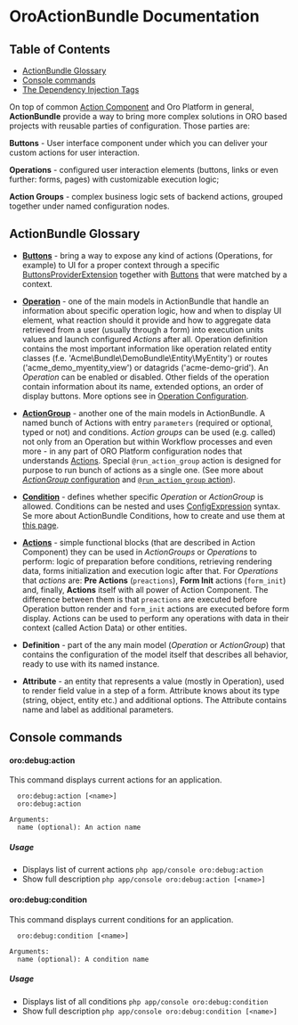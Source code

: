 OroActionBundle Documentation
=============================

Table of Contents
-----------------
 - [ActionBundle Glossary](#actionbundle-glossary)
 - [Console commands](#console-commands)
 - [The Dependency Injection Tags](./dependency_injection_tags.md)

  On top of common [Action Component](/src/Oro/Component/Action/Resources/doc/actions.md) and Oro Platform in general, 
**ActionBundle** provide a way to bring more complex solutions in ORO based projects with reusable parties of
configuration. 
  Those parties are:
  
  **Buttons** - User interface component under which you can deliver your custom actions for user interaction.
  
  **Operations** - configured user interaction elements (buttons, links or even further: forms, pages) with customizable
execution logic;
  
  **Action Groups** - complex business logic sets of backend actions, grouped together under named configuration nodes.


ActionBundle Glossary
---------------------

  * [**Buttons**](./buttons.md) - bring a way to expose any kind of actions (Operations, for example) to UI for a proper context through a 
 specific [ButtonsProviderExtension](../../Extension/ButtonProviderExtensionInterface.php) together with
  [Buttons](../../Button/ButtonInterface.php) that were matched by a context.

  * [**Operation**](./operations.md) - one of the main models in ActionBundle that handle an information about
specific operation logic, how and when to display UI element, what reaction should it provide and how to aggregate data
retrieved from a user (usually through a form) into execution units values and launch configured *Actions* after all.
  Operation definition contains the most important information like operation related entity classes (f.e.
'Acme\Bundle\DemoBundle\Entity\MyEntity') or routes ('acme_demo_myentity_view') or datagrids ('acme-demo-grid').
An *Operation* can be enabled or disabled. Other fields of the operation contain information about its name, extended 
options, an order of display buttons.
 More options see in [Operation Configuration](./operations.md#operation-configuration).
     
  * [**ActionGroup**](./action-groups.md) - another one of the main models in ActionBundle. A named bunch of Actions with entry
`parameters` (required or optional, typed or not) and conditions. 
  *Action groups* can be used (e.g. called) not only from an Operation but within Workflow processes and even more - 
in any part of ORO Platform configuration nodes that understands [Actions](/src/Oro/Component/Action/Resources/doc/actions.md).
Special `@run_action_group` action is designed for purpose to run bunch of actions as a single one. (See more about
[*ActionGroup* configuration](./action-groups.md#actiongroup-configuration) and [`@run_action_group` action](./actions.md#run_action_group)).

  * [**Condition**](./conditions.md) - defines whether specific *Operation* or *ActionGroup* is allowed. Conditions can
be nested and uses [ConfigExpression](/src/Oro/Component/ConfigExpression/README.md) syntax. Se more about ActionBundle
Conditions, how to create and use them at [this page](./conditions.md).

  * [**Actions**](./actions.md) - simple functional blocks (that are described in Action Component) they can be used 
in *ActionGroups* or *Operations* to perform: logic of preparation before conditions, retrieving rendering data, forms 
initialization and execution logic after that.
  For *Operations* that *actions* are: **Pre Actions** (`preactions`), **Form Init** actions (`form_init`) and, finally,
**Actions** itself with all power of Action Component.
The difference between them is that `preactions` are executed before Operation button render and `form_init` actions
are executed before form display. Actions can be used to perform any operations with data in their context
(called Action Data) or other entities.

  * **Definition** - part of the any main model (*Operation* or *ActionGroup*) that contains the configuration of the
model itself that describes all behavior, ready to use with its named instance.

* **Attribute** - an entity that represents a value (mostly in Operation), used to render field value in a step of a form.
Attribute knows about its type (string, object, entity etc.) and additional options.
The Attribute contains name and label as additional parameters.

Console commands
----------------

#### oro:debug:action

This command displays current actions for an application.

```
  oro:debug:action [<name>]
  oro:debug:action

Arguments:
  name (optional): An action name
```

##### Usage

- Displays list of current actions `php app/console oro:debug:action`
- Show full description `php app/console oro:debug:action [<name>]`

#### oro:debug:condition

This command displays current conditions for an application.

```
  oro:debug:condition [<name>]

Arguments:
  name (optional): A condition name
```

##### Usage

- Displays list of all conditions `php app/console oro:debug:condition`
- Show full description `php app/console oro:debug:condition [<name>]`

